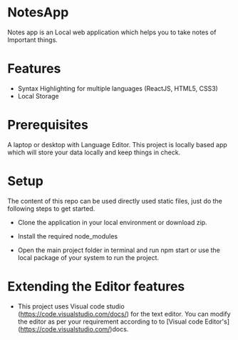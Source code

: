 # NotesApp

Notes app is an Local web application which helps you to take notes of Important things.

# Features

- Syntax Highlighting for multiple languages (ReactJS, HTML5, CSS3)
- Local Storage

# Prerequisites

A laptop or desktop with Language Editor. This project is locally based app which will store your data locally and keep things in check.

# Setup

The content of this repo can be used directly used static files, just do the following steps to get started.

- Clone the application in your local environment or download zip.

- Install the required node_modules

- Open the main project folder in terminal and run npm start or use the local package of your system to run the project.

# Extending the Editor features

- This project uses Visual code studio (https://code.visualstudio.com/docs/) for the text editor. You can modify the editor as per your requirement according to to [Visual code Editor's] (https://code.visualstudio.com/)docs.

